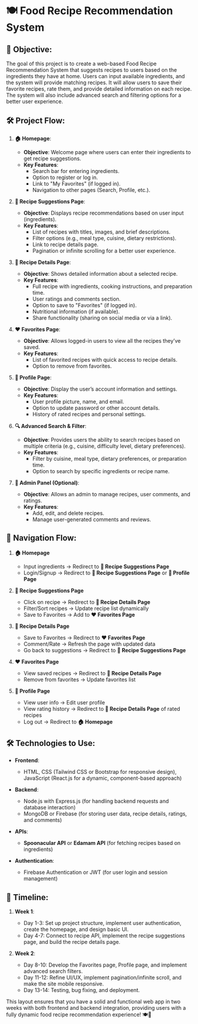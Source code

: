 # 🍽️ Food Recipe Recommendation System

## 🎯 Objective:  

The goal of this project is to create a web-based Food Recipe Recommendation System that suggests recipes to users based on the ingredients they have at home. Users can input available ingredients, and the system will provide matching recipes. It will allow users to save their favorite recipes, rate them, and provide detailed information on each recipe. The system will also include advanced search and filtering options for a better user experience.

## 🛠️ Project Flow:

1. **🏠 Homepage**:  
   - **Objective**: Welcome page where users can enter their ingredients to get recipe suggestions.
   - **Key Features**:  
     - Search bar for entering ingredients.
     - Option to register or log in.
     - Link to "My Favorites" (if logged in).
     - Navigation to other pages (Search, Profile, etc.).

2. **🍲 Recipe Suggestions Page**:
   - **Objective**: Displays recipe recommendations based on user input (ingredients).
   - **Key Features**:  
     - List of recipes with titles, images, and brief descriptions.
     - Filter options (e.g., meal type, cuisine, dietary restrictions).
     - Link to recipe details page.
     - Pagination or infinite scrolling for a better user experience.

3. **📖 Recipe Details Page**:  
   - **Objective**: Shows detailed information about a selected recipe.
   - **Key Features**:  
     - Full recipe with ingredients, cooking instructions, and preparation time.
     - User ratings and comments section.
     - Option to save to "Favorites" (if logged in).
     - Nutritional information (if available).
     - Share functionality (sharing on social media or via a link).

4. **❤️ Favorites Page**:  
   - **Objective**: Allows logged-in users to view all the recipes they’ve saved.
   - **Key Features**:  
     - List of favorited recipes with quick access to recipe details.
     - Option to remove from favorites.

5. **👤 Profile Page**:  
   - **Objective**: Display the user’s account information and settings.
   - **Key Features**:  
     - User profile picture, name, and email.
     - Option to update password or other account details.
     - History of rated recipes and personal settings.

6. **🔍 Advanced Search & Filter**:  
   - **Objective**: Provides users the ability to search recipes based on multiple criteria (e.g., cuisine, difficulty level, dietary preferences).
   - **Key Features**:  
     - Filter by cuisine, meal type, dietary preferences, or preparation time.
     - Option to search by specific ingredients or recipe name.

7. **🔧 Admin Panel (Optional)**:  
   - **Objective**: Allows an admin to manage recipes, user comments, and ratings.
   - **Key Features**:  
     - Add, edit, and delete recipes.
     - Manage user-generated comments and reviews.

## 📑 Navigation Flow:

1. **🏠 Homepage**  
   - Input ingredients → Redirect to **🍲 Recipe Suggestions Page**  
   - Login/Signup → Redirect to **🍲 Recipe Suggestions Page** or **👤 Profile Page**

2. **🍲 Recipe Suggestions Page**  
   - Click on recipe → Redirect to **📖 Recipe Details Page**  
   - Filter/Sort recipes → Update recipe list dynamically  
   - Save to Favorites → Add to **❤️ Favorites Page**

3. **📖 Recipe Details Page**  
   - Save to Favorites → Redirect to **❤️ Favorites Page**  
   - Comment/Rate → Refresh the page with updated data  
   - Go back to suggestions → Redirect to **🍲 Recipe Suggestions Page**

4. **❤️ Favorites Page**  
   - View saved recipes → Redirect to **📖 Recipe Details Page**  
   - Remove from favorites → Update favorites list

5. **👤 Profile Page**  
   - View user info → Edit user profile  
   - View rating history → Redirect to **📖 Recipe Details Page** of rated recipes  
   - Log out → Redirect to **🏠 Homepage**

## 🛠️ Technologies to Use:

- **Frontend**:  
  - HTML, CSS (Tailwind CSS or Bootstrap for responsive design), JavaScript (React.js for a dynamic, component-based approach)
  
- **Backend**:  
  - Node.js with Express.js (for handling backend requests and database interaction)
  - MongoDB or Firebase (for storing user data, recipe details, ratings, and comments)
  
- **APIs**:
  - **Spoonacular API** or **Edamam API** (for fetching recipes based on ingredients)

- **Authentication**:
  - Firebase Authentication or JWT (for user login and session management)

## 📅 Timeline:

1. **Week 1**:  
   - Day 1-3: Set up project structure, implement user authentication, create the homepage, and design basic UI.
   - Day 4-7: Connect to recipe API, implement the recipe suggestions page, and build the recipe details page.

2. **Week 2**:  
   - Day 8-10: Develop the Favorites page, Profile page, and implement advanced search filters.
   - Day 11-12: Refine UI/UX, implement pagination/infinite scroll, and make the site mobile responsive.
   - Day 13-14: Testing, bug fixing, and deployment.

This layout ensures that you have a solid and functional web app in two weeks with both frontend and backend integration, providing users with a fully dynamic food recipe recommendation experience! 🍽️🚀
```